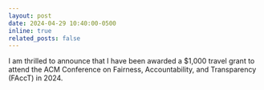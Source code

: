 ```yaml
---
layout: post
date: 2024-04-29 10:40:00-0500
inline: true
related_posts: false
---
```


I am thrilled to announce that I have been awarded a $1,000 travel grant to attend the ACM Conference on Fairness, Accountability, and Transparency (FAccT) in 2024.
